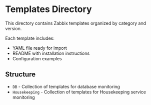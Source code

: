 # Templates Directory

This directory contains Zabbix templates organized by category and version.

Each template includes:
- YAML file ready for import
- README with installation instructions
- Configuration examples

## Structure

- `DB` - Collection of templates for database monitoring
- `Housekeeping` - Collection of templates for Housekeeping service monitoring
